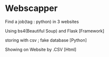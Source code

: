 # Webscapper

Find a job(tag : python) in 3 websites

Using bs4(Beautiful Soup) and Flask [Framework]

storing with csv ; fake database [Python]

Showing on Website by .CSV [Html]
